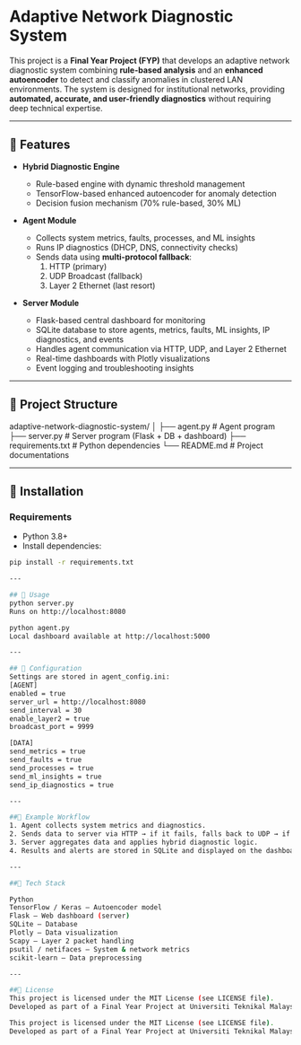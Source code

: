 # Adaptive Network Diagnostic System

This project is a **Final Year Project (FYP)** that develops an adaptive network diagnostic system combining **rule-based analysis** and an **enhanced autoencoder** to detect and classify anomalies in clustered LAN environments. The system is designed for institutional networks, providing **automated, accurate, and user-friendly diagnostics** without requiring deep technical expertise.

---

## 🔹 Features
- **Hybrid Diagnostic Engine**
  - Rule-based engine with dynamic threshold management  
  - TensorFlow-based enhanced autoencoder for anomaly detection  
  - Decision fusion mechanism (70% rule-based, 30% ML)  

- **Agent Module**
  - Collects system metrics, faults, processes, and ML insights  
  - Runs IP diagnostics (DHCP, DNS, connectivity checks)  
  - Sends data using **multi-protocol fallback**:  
    1. HTTP (primary)  
    2. UDP Broadcast (fallback)  
    3. Layer 2 Ethernet (last resort)  

- **Server Module**
  - Flask-based central dashboard for monitoring  
  - SQLite database to store agents, metrics, faults, ML insights, IP diagnostics, and events  
  - Handles agent communication via HTTP, UDP, and Layer 2 Ethernet  
  - Real-time dashboards with Plotly visualizations  
  - Event logging and troubleshooting insights  

---

## 🔹 Project Structure
adaptive-network-diagnostic-system/
│
├── agent.py # Agent program
├── server.py # Server program (Flask + DB + dashboard)
├── requirements.txt # Python dependencies
└── README.md # Project documentations

---

## 🔹 Installation
### Requirements
- Python 3.8+
- Install dependencies:
```bash
pip install -r requirements.txt

---

## 🔹 Usage
python server.py
Runs on http://localhost:8080

python agent.py
Local dashboard available at http://localhost:5000

---

## 🔹 Configuration
Settings are stored in agent_config.ini:
[AGENT]
enabled = true
server_url = http://localhost:8080
send_interval = 30
enable_layer2 = true
broadcast_port = 9999

[DATA]
send_metrics = true
send_faults = true
send_processes = true
send_ml_insights = true
send_ip_diagnostics = true

---

##🔹 Example Workflow
1. Agent collects system metrics and diagnostics.
2. Sends data to server via HTTP → if it fails, falls back to UDP → if that fails, uses Layer 2.
3. Server aggregates data and applies hybrid diagnostic logic.
4. Results and alerts are stored in SQLite and displayed on the dashboard.

---

##🔹 Tech Stack

Python
TensorFlow / Keras – Autoencoder model
Flask – Web dashboard (server)
SQLite – Database
Plotly – Data visualization
Scapy – Layer 2 packet handling
psutil / netifaces – System & network metrics
scikit-learn – Data preprocessing

---

##🔹 License
This project is licensed under the MIT License (see LICENSE file). 
Developed as part of a Final Year Project at Universiti Teknikal Malaysia Melaka (UTeM).

This project is licensed under the MIT License (see LICENSE file). 
Developed as part of a Final Year Project at Universiti Teknikal Malaysia Melaka (UTeM).

